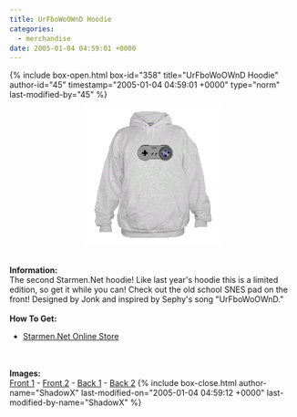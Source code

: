 ```yaml
---
title: UrFboWoOWnD Hoodie
categories:
  - merchandise
date: 2005-01-04 04:59:01 +0000
---
```

{% include box-open.html box-id="358" title="UrFboWoOWnD Hoodie" author-id="45" timestamp="2005-01-04 04:59:01 +0000" type="norm" last-modified-by="45" %}
	<center>
	<img src="/merchandise/images/ubhoodie_title.png" border="0" alt="UrFboWoOWnD Hoodie" />
	</center>
	<br /><br />
	<b>Information:</b>
	<br />
	The second Starmen.Net hoodie! Like last year's hoodie this is a limited edition, 
	so get it while you can! Check out the old school SNES pad on the front! Designed by 
	Jonk and inspired by Sephy's song "UrFboWoOWnD."
	<br /><br />
	<b>How To Get:</b>
	<br />
	<ul>
	<li><a href="http://www.cafeshops.com/starmen.3983642">Starmen.Net Online Store</a></li>
	</ul>
	<br /><br />
	<b>Images:</b>
	<br />
	<a href="/merchandise/images/ubhoodie_back1.jpg">Front 1</a> - <a href="/merchandise/images/ubhoodie_front2.jpg">Front 2</a> - <a href="/merchandise/images/ubhoodie_back1.jpg">Back 1</a> - 
	<a href="/merchandise/images/ubhoodie_back2.jpg">Back 2</a>
{% include box-close.html author-name="ShadowX" last-modified-on="2005-01-04 04:59:12 +0000" last-modified-by-name="ShadowX" %}
